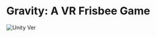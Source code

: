 # Gravity: A VR Frisbee Game

![Unity Ver][1]

[1]: https://img.shields.io/badge/Unity%20Version-2019.2.3f1-brightgreen.svg?style=flat-square
